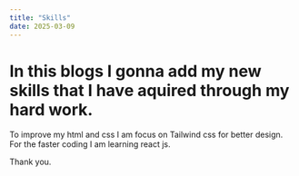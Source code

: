 ```yaml
---
title: "Skills"
date: 2025-03-09
---
```

# In this blogs I gonna add my new skills that I have aquired through my hard work.

To improve my html and css I am focus on Tailwind css for better design. For the faster coding I am learning react js. 

Thank you.
